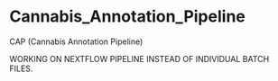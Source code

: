 # Cannabis_Annotation_Pipeline
CAP (Cannabis Annotation Pipeline)

WORKING ON NEXTFLOW PIPELINE INSTEAD OF INDIVIDUAL BATCH FILES.
